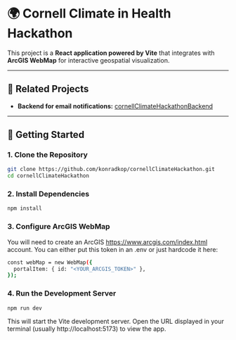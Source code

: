 # 🌍 Cornell Climate in Health Hackathon

This project is a **React application powered by Vite** that integrates with **ArcGIS WebMap** for interactive geospatial visualization.

---

## 🔗 Related Projects
- **Backend for email notifications:** [cornellClimateHackathonBackend](https://github.com/konradkop/cornellClimateHackathonBackend)
---

## 🚀 Getting Started

### 1. Clone the Repository
```bash
git clone https://github.com/konradkop/cornellClimateHackathon.git
cd cornellClimateHackathon
```

### 2. Install Dependencies
```bash
npm install
````

### 3. Configure ArcGIS WebMap
You will need to create an ArcGIS https://www.arcgis.com/index.html account. You can either put this token in an .env or just hardcode it here:
```bash
const webMap = new WebMap({
  portalItem: { id: "<YOUR_ARCGIS_TOKEN>" },
});
````

### 4. Run the Development Server
```bash
npm run dev
````
This will start the Vite development server. Open the URL displayed in your terminal (usually http://localhost:5173) to view the app.

